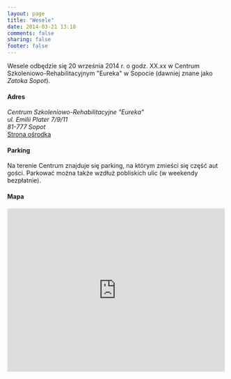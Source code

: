 ```yaml
---
layout: page
title: "Wesele"
date: 2014-03-21 13:18
comments: false
sharing: false
footer: false
---
```


Wesele odbędzie się 20 września 2014 r. o godz. XX.xx w Centrum
Szkoleniowo-Rehabilitacyjnym "Eureka" w Sopocie (dawniej znane jako
_Zatoka Sopot_).

#### Adres
_Centrum Szkoleniowo-Rehabilitacyjne "Eureka"_  
_ul. Emilii Plater 7/9/11_  
_81-777 Sopot_  
[Strona ośrodka](http://csr.pg.gda.pl/ "Strona ośrodka")

#### Parking
Na terenie Centrum znajduje się parking, na którym zmieści się część aut
gości. Parkować można także wzdłuż pobliskich ulic (w weekendy bezpłatnie).

#### Mapa
<iframe src="http://maps.google.com/maps?f=q&amp;source=s_q&amp;hl=pl&amp;geocode=&amp;q=Zatoka,+Emilii+Plater,+Sopot,+Polska&amp;aq=0&amp;oq=zatoka+sopot+emilii+plater&amp;sll=54.437504,18.579168&amp;sspn=0.038587,0.111151&amp;ie=UTF8&amp;hq=Zatoka,&amp;hnear=Emilii+Plater,+Sopot,+Pomorskie,+Polska&amp;ll=54.436932,18.579262&amp;spn=0.006295,0.006295&amp;t=m&amp;output=embed" frameborder="0" style="border:0" height="375" width="500"></iframe>
